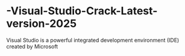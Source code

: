 # -Visual-Studio-Crack-Latest-version-2025
Visual Studio is a powerful integrated development environment (IDE) created by Microsoft
